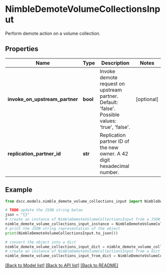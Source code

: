 # NimbleDemoteVolumeCollectionsInput

Perform demote action on a volume collection.

## Properties

Name | Type | Description | Notes
------------ | ------------- | ------------- | -------------
**invoke_on_upstream_partner** | **bool** | Invoke demote request on upstream partner. Default: &#39;false&#39;. Possible values: &#39;true&#39;, &#39;false&#39;. | [optional] 
**replication_partner_id** | **str** | Replication partner ID of the new owner. A 42 digit hexadecimal number. | 

## Example

```python
from dscc.models.nimble_demote_volume_collections_input import NimbleDemoteVolumeCollectionsInput

# TODO update the JSON string below
json = "{}"
# create an instance of NimbleDemoteVolumeCollectionsInput from a JSON string
nimble_demote_volume_collections_input_instance = NimbleDemoteVolumeCollectionsInput.from_json(json)
# print the JSON string representation of the object
print(NimbleDemoteVolumeCollectionsInput.to_json())

# convert the object into a dict
nimble_demote_volume_collections_input_dict = nimble_demote_volume_collections_input_instance.to_dict()
# create an instance of NimbleDemoteVolumeCollectionsInput from a dict
nimble_demote_volume_collections_input_from_dict = NimbleDemoteVolumeCollectionsInput.from_dict(nimble_demote_volume_collections_input_dict)
```
[[Back to Model list]](../README.md#documentation-for-models) [[Back to API list]](../README.md#documentation-for-api-endpoints) [[Back to README]](../README.md)


